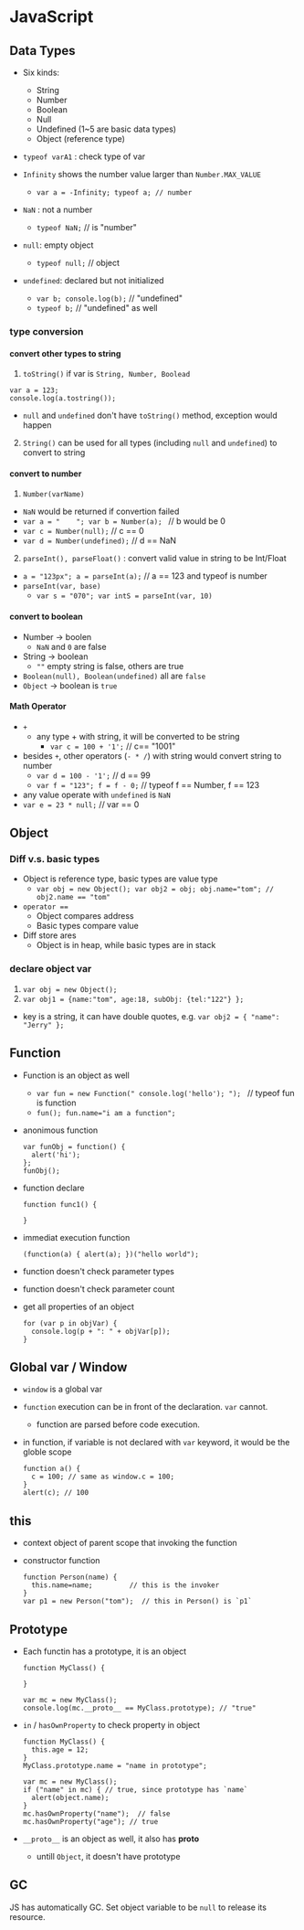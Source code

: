 # JavaScript

## Data Types

- Six kinds:
  - String
  - Number
  - Boolean
  - Null
  - Undefined (1~5 are basic data types)
  - Object (reference type)

- `typeof varA1` : check type of var
- `Infinity` shows the number value larger than `Number.MAX_VALUE`
  - `var a = -Infinity; typeof a; // number`

- `NaN` : not a number
  - `typeof NaN;` // is "number"
- `null`: empty object
  - `typeof null;` // object
- `undefined`: declared but not initialized
  - `var b; console.log(b);` // "undefined"
  - `typeof b;` // "undefined" as well

### type conversion

#### convert other types to string

1. `toString()` if var is `String, Number, Boolead`
  ```
  var a = 123;
  console.log(a.tostring());
  ```
  - `null` and `undefined` don't have `toString()` method, exception would happen

2. `String()` can be used for all types (including `null` and `undefined`) to convert to string

#### convert to number

1. `Number(varName)`
  - `NaN` would be returned if convertion failed
  - `var a = "    "; var b = Number(a); ` // b would be 0
  - `var c = Number(null);` // c == 0
  - `var d = Number(undefined);` // d == NaN

2. `parseInt(), parseFloat()` : convert valid value in string to be Int/Float
  - `a = "123px"; a = parseInt(a);` // a == 123 and typeof is number
  - `parseInt(var, base)`
    - `var s = "070"; var intS = parseInt(var, 10)`

#### convert to boolean

- Number -> boolen
  - `NaN` and `0` are false
- String -> boolean
  - `""` empty string is false, others are true
- `Boolean(null), Boolean(undefined)` all are `false`
- `Object` -> boolean is `true`

#### Math Operator

- `+` 
  - any type + with string, it will be converted to be string
    - `var c = 100 + '1';` // c== "1001"
- besides `+`, other operators (`- * /`) with string would convert string to number
  - `var d = 100 - '1';` // d == 99
  - `var f = "123"; f = f - 0;` // typeof f == Number, f == 123
- any value operate with `undefined` is `NaN`
- `var e = 23 * null;` // var == 0

## Object

### Diff v.s. basic types

- Object is reference type, basic types are value type
  - `var obj = new Object(); var obj2 = obj; obj.name="tom"; // obj2.name == "tom"`
- `operator ==` 
  - Object compares address
  - Basic types compare value
- Diff store ares
  - Object is in heap, while basic types are in stack

### declare object var

1. `var obj = new Object();` 
2. `var obj1 = {name:"tom", age:18, subObj: {tel:"122"} };`
  - key is a string, it can have double quotes, e.g. `var obj2 = { "name": "Jerry" };`


## Function

- Function is an object as well
  - `var fun = new Function(" console.log('hello'); "); ` // typeof fun is function
  - `fun(); fun.name="i am a function";`

- anonimous function
  ```
  var funObj = function() {
  	alert('hi');
  };
  funObj();
  ```

- function declare
  ```
  function func1() {

  }
  ```
- immediat execution function
  ```
  (function(a) { alert(a); })("hello world");
  ```

- function doesn't check parameter types
- function doesn't check parameter count

- get all properties of an object
  ```
  for (var p in objVar) {
  	console.log(p + ": " + objVar[p]);
  }
  ```

## Global var / Window

- `window` is a global var

- `function` execution can be in front of the declaration. `var` cannot.
  - function are parsed before code execution.

- in function, if variable is not declared with `var` keyword, it would be the globle scope
  ```
  function a() {
  	c = 100; // same as window.c = 100;
  }
  alert(c); // 100
  ```

## this

- context object of parent scope that invoking the function

- constructor function
  ```
  function Person(name) {
  	this.name=name;			// this is the invoker
  }
  var p1 = new Person("tom");  // this in Person() is `p1`
  ```

## Prototype

- Each functin has a prototype, it is an object
  ```
  function MyClass() {

  }

  var mc = new MyClass();
  console.log(mc.__proto__ == MyClass.prototype); // "true"
  ```


- `in` / `hasOwnProperty` to check property in object
  ```
  function MyClass() {
  	this.age = 12;
  }
  MyClass.prototype.name = "name in prototype";

  var mc = new MyClass();
  if ("name" in mc) { // true, since prototype has `name`
  	alert(object.name);
  }
  mc.hasOwnProperty("name");  // false
  mc.hasOwnProperty("age");	// true
  ```

- `__proto__` is an object as well, it also has __proto__
  - untill `Object`, it doesn't have prototype

## GC

JS has automatically GC. Set object variable to be `null` to release its resource.












